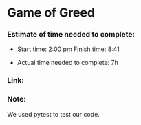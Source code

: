 # Game of Greed

### Estimate of time needed to complete: 

* Start time: 2:00 pm Finish time: 8:41 

* Actual time needed to complete: 7h 

### Link:


### Note:

We used pytest to test our code.